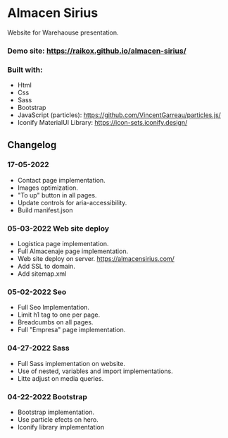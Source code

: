 # Almacen Sirius
Website for Warehaouse presentation.

### Demo site: https://raikox.github.io/almacen-sirius/

### Built with:
* Html
* Css
* Sass
* Bootstrap
* JavaScript (particles): https://github.com/VincentGarreau/particles.js/ 
* Iconify MaterialUI Library: https://icon-sets.iconify.design/

## Changelog

### 17-05-2022
- Contact page implementation.
- Images optimization.
- "To up" button in all pages.
- Update controls for aria-accessibility.
- Build manifest.json

### 05-03-2022 Web site deploy
- Logistica page implementation.
- Full Almacenaje page implementation.
- Web site deploy on server. https://almacensirius.com/
- Add SSL to domain.
- Add sitemap.xml

### 05-02-2022 Seo
- Full Seo Implementation.
- Limit h1 tag to one per page.
- Breadcumbs on all pages.
- Full "Empresa" page implementation.

### 04-27-2022 Sass
- Full Sass implementation on website.
- Use of nested, variables and import implementations.
- Litte adjust on media queries.

### 04-22-2022 Bootstrap
- Bootstrap implementation.
- Use particle efects on hero.
- Iconify library implementation


<!--By John Kevin Montes De Oca Vizcarra-->
